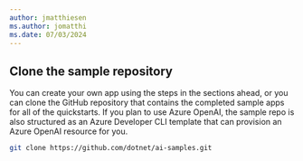 ```yaml
---
author: jmatthiesen
ms.author: jomatthi
ms.date: 07/03/2024
---
```


## Clone the sample repository

 You can create your own app using the steps in the sections ahead, or you can clone the GitHub repository that contains the completed sample apps for all of the quickstarts. If you plan to use Azure OpenAI, the sample repo is also structured as an Azure Developer CLI template that can provision an Azure OpenAI resource for you.

```bash
git clone https://github.com/dotnet/ai-samples.git
```
